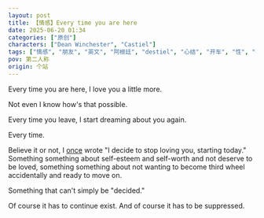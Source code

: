 ```yaml
---
layout: post
title: 【情感】Every time you are here
date: 2025-06-20 01:34
categories: ["原创"]
characters: ["Dean Winchester", "Castiel"]
tags: ["情感", "朋友", "英文", "阿根廷", "destiel", "心结", "开车", "性", "死亡", "Supernatural", "拥抱", "亲密关系", "孤独", "渴望", "爱情"]
pov: 第二人称
origin: 个站
---
```


Every time you are here, I love you a little more.

Not even I know how's that possible.

Every time you leave, I start dreaming about you again.

Every time.

Believe it or not, I [once](https://junesirius.github.io/2022/05/24/Love-no-more) wrote "I decide to stop loving you, starting today." Something something about self-esteem and self-worth and not deserve to be loved, something something about not wanting to become third wheel accidentally and ready to move on.

Something that can't simply be "decided."

Of course it has to continue exist. And of course it has to be suppressed.

<p style="color: #0000; text-indent: 2em">Let it brew in the dark corner of that heart that doesn't know how to be honest and open and vulnerable to intimacy. Let it grow but never blossom for the sunshine can't reach inside. It's terrifying, it's confusing. So the brain decides, just pack everything in a box and stuff it at the bottom of the head.Is the definition and clarification appearing the first time, this time round? The word "friend" comes, so it's defined, the hovering intimacy settled. It's freedom, and it's jail. Nothing grows above it, nothing has to.</p>

<p style="color: #0000; text-indent: 2em">For the record, this is taught by Dean Winchester. "You're my best friend." He always says that about Cas. The safest definition. Probably really shouldn't have learned about how to handle feelings from the world's biggest emotional constipated idjit. Always so blind to see, always doesn't allow himself to believe. Ain't I the same?</p>

<p style="color: #0000; text-indent: 2em">But really, it is indeed the safest term to use. The easiest. For a coward.</p>

<br>

<p style="color: #0000; text-indent: 2em">Could have been so many possibilities. So much fantasies. So little time. So much fear.</p>

<p style="color: #0000; text-indent: 2em">So many words unable to let out. And some finally did, and it astonished me.</p>

<p style="color: #0000; text-indent: 2em">For near ten years the things I wasn't able to talk about with anyone, not the closest friend I've known for ten years, not therapists or psychiatrists, not even my own goddamn diary. I just couldn't. The words and letters just swirl in my brain, looping round and round and I couldn't get them out, couldn't ever, 'cause that was the agreement, one that was never forgotten even when I force myself pretend to.</p>

<p style="color: #0000; text-indent: 2em">And eventually, they got out, and that's with you. It took fours years of knowing to fully trust like that. It took a drive after midnight to let mental guard down. It is the first time realize driving in quiet dark night is such a good time for confession, for difficult conversations. The reasonable mind would be occupied by driving, and eyes wouldn't need to look at the other, only at the front, at the empty road. Half the focus on the road, the background honest self could finally have their voice out. And the space is intimate, inside the car, it's like inside one's own home, it's personal, it's private, it's comfortable, it feels safe. The passenger seat is close, but not too close. The shotgun can reach and touch, but also barricaded by the handlers. The exact right amount of good distance. It's *the* most perfect place for difficult conversations. (I should write more stories just from this realization.)</p>

<p style="color: #0000; text-indent: 2em">Should I feel surprised, of all the people in my life, of all the people in the world, you are the only one I could ever talk about sex and death, and sometimes even in the same sentence. How did I even have the luck of knowing you, I asked. And I love your answer right then: "I'm not going to die." See, the death talk again. Love it.</p>

<p style="color: #0000; text-indent: 2em">Even you were fluttered by my tears and honesty, so rarely, even with a troubled distracted mind I could tell that much. How many times you'd see vulnerability like you witnessed that night in me? How many times you've seen someone as screwed and messed up like me? I'd bet even as calm and supporting as you appeared to be, you were fluttered, uneasy, unsure of what might be the right things to say to me, for I was in such delicate vulnerable state, anything might unintentionally hurt me more than the past already did. And that might push me away and shut me off completely. I wouldn't believe it if that never crossed your mind and that didn't fear you. But in the end, everything worked out perfectly. Everything you said, everything you did, the simple fact of you just being there, for me, with me, that's enough for me. More than enough, that's all I ever wanted. That's all that I can think of wanting for anyone in this world, and you gave it to me. For that, I can never be more thankful.</p>

<p style="color: #0000; text-indent: 2em">I'm still surprised, when you hold me tight, feeling the soft warmth, tears just start streaming down, unable to stop. It gets worse when you are just so sensitive and mind-reading too, asking quietly "You okay?" Even if I said yes, you'd continue with "You sure?" For you knew how much I'd like to hide and lie about being okay when I'm not actually. Isn't it what people say? That they're okay even if they're not?</p>

<p style="color: #0000; text-indent: 2em">Even when we were outside, even when I'm pretty sure the mask is well and intact, the forced smile and calm are professionalized and perfected, you'd still check in time to time. You could tell. Never see anyone else read me so easily. Never felt more seen before. You see me.</p>

<p style="color: #0000; text-indent: 2em">That's exactly why in your hold, I break apart. My heart knows, it is safe to cry now, it is safe to break apart, to be vulnerable, to shed tears, to be so emotionally naked. Because you can see already, with or without my forced managed walls. I was seen, so I don't have to keep myself composed any more. In front of you, I'm the real me.</p>

<p style="color: #0000; text-indent: 2em">Isn't there a similar quote somewhere too: "Love isn't just for you to love someone else, it's more about love the version of you when you're with them." Think I understand that now.</p>

<p style="color: #0000; text-indent: 2em">And the real me indulged myself, letting myself feel the warmth, just a little longer; feel the tight hold, just a little longer. For those will probably be the only memories of warmth I can still get a hold of for months and years to pass, until our next reunion, if there is one.</p>

<p style="color: #0000; text-indent: 2em">For fear of disappointment, I keep the hope low. DW taught me well enough: "Every Christmas might be the last Christmas. Every time you see someone might be the last time you see them." Didn't tell you that, but when I looked at you long and painful, when I so desperately try to imprint your figure into my brain, that's what's been repeating in my head: "This might very easily be the last time I see you ever again. So remember this. Remember you." For memory would be all I can ever have. And I cherish every little thing.</p>

<p style="color: #0000; text-indent: 2em">Even then, I couldn't let myself speak what I really really wanted to say.</p>

<br>

<p style="color: #0000; text-indent: 2em">Want to guess why every time in your embrace, by your ear, with tears in my eyes, all I could ever say is "Thank you", no matter how much I want to say "I love you"?</p>


<p style="color: #0000; text-indent: 2em">Want to guess why even in my writing, I can't write my characters let those three words out, not unless they're dead or dying? The last one just recently completely, even after the lines are written, they're taken out from the final draft eventually.</p>

<p style="color: #0000; text-indent: 2em">Not even for characters I know they love each other with their lives, I couldn't let them say that. The moment never felt right. Not because they are cheesy. But too difficult.</p>

<p style="color: #0000; text-indent: 2em">It's too real, too powerful, and it's too terrifying. It's like cutting your heart out and presenting it to the person you say it to. It's bleeding. It's what love looks like in my eyes.</p>

<p style="color: #0000; text-indent: 2em">It just can't happen. I can't see it happen, can't imagine it happen. Not in my life, real or fictional. Not in me, not in my characters.</p>

<p style="color: #0000; text-indent: 2em">Guess that's just one extra tiny small thing among many to have a glimpse of how messed-up and broken I am.</p>

<p style="color: #0000; text-indent: 2em">I don't think I could ever be fixed again. Ever be whole and mentally healthy and open and genuinely believe I deserve to be loved and happy life, ever. I don't think I could be healed again, not alone. And I don't think it could happen in any time less than ten years. And there just wouldn't ever be such a person in the world that'd be patient enough to spend tens of years of their lives for me like that. Not like I could find an angel watching over me like Castiel. I just don't think so. So yeah, that's my belief, and that's why I accepted the fate that I might never be truly happy in my life or have a happily-ever-after type of love-of-my-life. And I'm okay with it.</p>

<p style="color: #0000; text-indent: 2em">I have good enough friends like you in my life already. That's already all I'd ever wanted for my life, for emotional support, for handling the pains and loneliness and yearning.</p>

<p style="color: #0000; text-indent: 2em">Did I ever mention all those small open display of fondness of yours are how big of a comfort for me? The constant affirmation of being seen, being cared about, being loved. I soaked myself in it like taking in the sunshine. Miraculously some of these actions are even mentioned in the best (and most angsty) destiel stories, the smallest comforting touch at the back of the neck. Unbelievably it's magic, it's soothing, and it replies so so much on trust and love. Just one touch, and all those emotions are passed through. How can I not be jealous of the girl you love and decide to spend your life with?</p>

<p style="color: #0000; text-indent: 2em">How can I not start waiting for the day we meet again since the day we part?</p>

<p style="color: #0000; text-indent: 2em">I don't think I'd meet anyone like you ever again. And I am so grateful to have met you.</p>

<p style="color: #0000; text-indent: 2em">I'd never stop wondering: How did I ever have the luck of meeting you?</p>

<br>

<p style="color: #0000; text-indent: 2em">(PS: Why do I have to hide everything from plain display? The rawness of admitting anything still fears me, even if I promise myself this is a safe space, even if I promise to be completely honest with myself in my own space, and I'd be the only one reading it. It still scares me. Emotions and love, they scare me.)</p>
